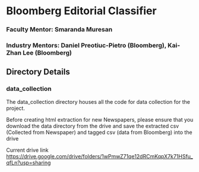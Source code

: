 # Bloomberg Editorial Classifier

### Faculty Mentor: Smaranda Muresan
### Industry Mentors: Daniel Preotiuc-Pietro (Bloomberg), Kai-Zhan Lee (Bloomberg)



## Directory Details

### data_collection

The data_collection directory houses all the code for data collection for the project. 

Before creating html extraction for new Newspapers, please ensure that you download the data directory from the drive and save the extracted csv (Collected from Newspaper) and tagged csv (data from Bloomberg) into the drive

Current drive link https://drive.google.com/drive/folders/1wPmwZ71qe12dRCmKqpX7k71HSfu_qfLn?usp=sharing 
